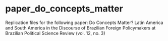 # paper_do_concepts_matter
Replication files for the following paper: Do Concepts Matter? Latin America and South America in the Discourse of Brazilian Foreign Policymakers at Brazilian Political Science Review (vol. 12, no. 3)
